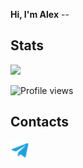 **Hi, I'm Alex** --



## Stats
<img src="https://github-readme-stats.vercel.app/api?username=ferr0&show_icons=true&count_private=true&show_icons=true&theme=gruvbox">


![Profile views](https://gpvc.arturio.dev/ferr0?v3)
## Contacts
<a href="https://t.me/znferr0"><img align="left" alt="Alexander S | Telegram" width="30px" src="https://github.com/ferr0/ferr0/blob/master/assets/tg.png?raw=true" /></a>




## 




<!--
**ferr0/ferr0** is a ✨ _special_ ✨ repository because its `README.md` (this file) appears on your GitHub profile.

Here are some ideas to get you started:
# Hi there 👋

Hello, welcome to my GitHub home. 😄

- 🔭 I’m currently working on ...
- 🌱 I’m currently learning ...
- 👯 I’m looking to collaborate on ...
- 🤔 I’m looking for help with ...
- 💬 Ask me about ...
- 📫 How to reach me: ...
- 😄 Pronouns: ...
- ⚡ Fun fact: ...



|||
|:---|:---|
|||
|||
-->






